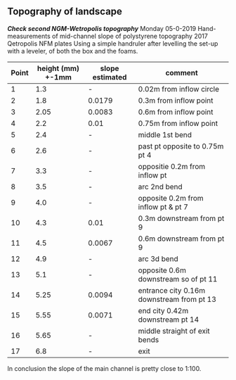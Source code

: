 ## Topography of landscape 

**_Check second NGM-Wetropolis topography_**
Monday 05-0-2019 Hand-measurements of mid-channel slope of polystyrene topography 2017 Qetropolis NFM plates  Using a simple handruler after levelling the set-up with a leveler, of both the box and the foams.

| Point | height (mm) +-1mm | slope estimated | comment |
|--------|-------|--------|--------|
| 1 | 1.3 |-| 0.02m from inflow circle | 
| 2 | 1.8 |0.0179 | 0.3m from inflow point | 
| 3 | 2.05| 0.0083  | 0.6m from inflow point | 
| 4 | 2.2 | 0.01 | 0.75m from inflow point | 
| 5 | 2.4 | - | middle 1st bend | 
| 6 | 2.6 | - | past pt opposite to 0.75m pt 4| 
| 7 | 3.3 |- | oppositie 0.2m from inflow pt | 
| 8 | 3.5 |- | arc 2nd bend | 
| 9 | 4.0 | - | opposite 0.2m from inflow pt & pt 7 | 
| 10| 4.3 |0.01 | 0.3m downstream from pt 9 | 
| 11| 4.5 | 0.0067 | 0.6m downstream from pt 9 | 
| 12| 4.9 |- | arc 3d bend | 
| 13| 5.1 |- | opposite 0.6m downstream so of pt 11 | 
| 14| 5.25 |0.0094 | entrance city 0.16m downstream from pt 13 |
| 15| 5.55 |0.0071 | end city 0.42m downstream pt 14 | 
| 16| 5.65 |- | middle straight of exit bends |
| 17| 6.8 | - | exit |

In conclusion the slope of the main channel is pretty close to 1:100.
